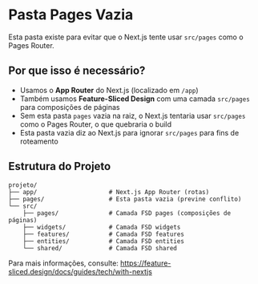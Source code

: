 # Pasta Pages Vazia

Esta pasta existe para evitar que o Next.js tente usar `src/pages` como o Pages Router.

## Por que isso é necessário?

- Usamos o **App Router** do Next.js (localizado em `/app`)
- Também usamos **Feature-Sliced Design** com uma camada `src/pages` para composições de páginas
- Sem esta pasta `pages` vazia na raiz, o Next.js tentaria usar `src/pages` como o Pages Router, o que quebraria o build
- Esta pasta vazia diz ao Next.js para ignorar `src/pages` para fins de roteamento

## Estrutura do Projeto

```
projeto/
├── app/                    # Next.js App Router (rotas)
├── pages/                  # Esta pasta vazia (previne conflito)
└── src/
    ├── pages/              # Camada FSD pages (composições de páginas)
    ├── widgets/            # Camada FSD widgets
    ├── features/           # Camada FSD features
    ├── entities/           # Camada FSD entities
    └── shared/             # Camada FSD shared
```

Para mais informações, consulte: https://feature-sliced.design/docs/guides/tech/with-nextjs
